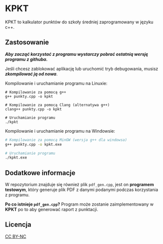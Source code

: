 # KPKT

KPKT to kalkulator punktów do szkoły średniej zaprogramowany w języku c++.

## Zastosowanie

***Aby zacząć korzystać z programu wystarczy pobrać *ostatnią wersję programu* z githuba.***

Jeśli chcesz zablokować aplikację lub uruchomić tryb debugowania, musisz ***zkompilować ją od nowa***.

Kompilowanie i uruchamianie programu na Linuxie:

```shell
# Kompilowanie za pomocą g++
g++ punkty.cpp -o kpkt

# Kompilowanie za pomocą Clang (alternatywa g++)
clang++ punkty.cpp -o kpkt

# Uruchamianie programu
./kpkt
```
Kompilowanie i uruchamianie programu na Windowsie:

```bash
# Kompilowanie za pomocą MinGW (wersja g++ dla windowsa)
g++ punkty.cpp -o kpkt.exe

# Uruchamianie programu
./kpkt.exe
```

## Dodatkowe informacje

W repozytorium znajduje się również plik `pdf_gen.cpp`, jest on **programem testowym**, który generuje plik PDF z danymi podanymi podczas korzystania z programu.

**Po co istnieje `pdf_gen.cpp`?** Program może zostanie zaimplementowany w **KPKT** po to aby generować raport z punktacji.

## Licencja

[CC BY-NC](https://creativecommons.org/licenses/by-nc/4.0/deed.pl)

